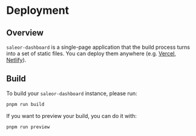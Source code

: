 # Deployment

## Overview

`saleor-dashboard` is a single-page application that the build process turns into a set of static files. You can deploy them anywhere (e.g. [Vercel](https://www.vercel.com/), [Netlify](https://www.netlify.com/)).

## Build

To build your `saleor-dashboard` instance, please run:

```bash
pnpm run build
```

If you want to preview your build, you can do it with:

```bash
pnpm run preview
```
